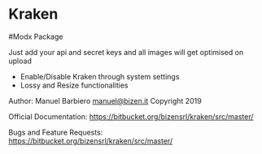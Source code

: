 Kraken
============

#Modx Package

Just add your api and secret keys and all images will get optimised on upload

- Enable/Disable Kraken through system settings
- Lossy and Resize functionalities

Author: Manuel Barbiero <manuel@bizen.it>
Copyright 2019

Official Documentation: https://bitbucket.org/bizensrl/kraken/src/master/

Bugs and Feature Requests: https://bitbucket.org/bizensrl/kraken/src/master/
